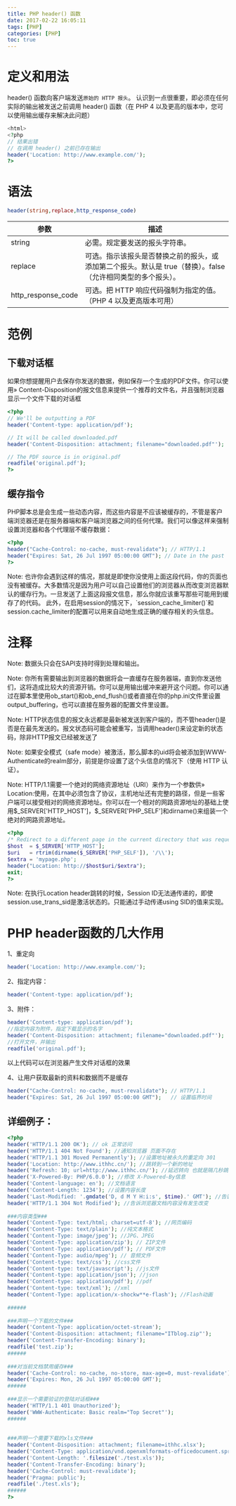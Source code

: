 ```yaml
---
title: PHP header() 函数
date: 2017-02-22 16:05:11
tags: [PHP]
categories: [PHP]
toc: true
---
```


# 定义和用法
header() 函数向客户端发送`原始的 HTTP 报头`。
认识到一点很重要，即必须在任何实际的输出被发送之前调用 header() 函数（在 PHP 4 以及更高的版本中，您可以使用输出缓存来解决此问题）
```php
<html>
<?php
// 结果出错
// 在调用 header() 之前已存在输出
header('Location: http://www.example.com/');
?>
```
# 语法
```php
header(string,replace,http_response_code)
```
|参数|描述|
|---|---|
|string	|必需。规定要发送的报头字符串。|
|replace |可选。指示该报头是否替换之前的报头，或添加第二个报头。默认是 true（替换）。false（允许相同类型的多个报头）。|
|http_response_code	|可选。把 HTTP 响应代码强制为指定的值。（PHP 4 以及更高版本可用）|

# 范例
## 下载对话框
如果你想提醒用户去保存你发送的数据，例如保存一个生成的PDF文件。你可以使用» Content-Disposition的报文信息来提供一个推荐的文件名，并且强制浏览器显示一个文件下载的对话框
```php
<?php
// We'll be outputting a PDF
header('Content-type: application/pdf');

// It will be called downloaded.pdf
header('Content-Disposition: attachment; filename="downloaded.pdf"');

// The PDF source is in original.pdf
readfile('original.pdf');
?>
```
## 缓存指令
PHP脚本总是会生成一些动态内容，而这些内容是不应该被缓存的，不管是客户端浏览器还是在服务器端和客户端浏览器之间的任何代理。我们可以像这样来强制设置浏览器和各个代理层不缓存数据：
```php
<?php
header("Cache-Control: no-cache, must-revalidate"); // HTTP/1.1
header("Expires: Sat, 26 Jul 1997 05:00:00 GMT"); // Date in the past
?>
```
<p class="note">
Note:
也许你会遇到这样的情况，那就是即使你没使用上面这段代码，你的页面也没有被缓存。大多数情况是因为用户可以自己设置他们的浏览器从而改变浏览器默认的缓存行为。一旦发送了上面这段报文信息，那么你就应该重写那些可能用到缓存了的代码。
此外，在启用session的情况下，`session_cache_limiter()`和session.cache_limiter的配置可以用来自动地生成正确的缓存相关的头信息。
</p>

# 注释
<p class="note">
Note:
数据头只会在SAPI支持时得到处理和输出。
</p>

<p class="note">
Note:
你所有需要输出到浏览器的数据将会一直缓存在服务器端，直到你发送他们，这将造成比较大的资源开销。你可以是用输出缓冲来避开这个问题。你可以通过在脚本里使用ob_start()和ob_end_flush()或者直接在你的php.ini文件里设置output_buffering，也可以直接在服务器的配置文件里设置。
</p>

<p class="note">
Note:
HTTP状态信息的报文永远都是最新被发送到客户端的，而不管header()是否是在最先发送的。报文状态码可能会被重写，当调用header()来设定新的状态码，除非HTTP报文已经被发送了
</p>

<p class="note">
Note: 如果安全模式（safe mode）被激活，那么脚本的uid将会被添加到WWW-Authenticate的realm部分，前提是你设置了这个头信息的情况下（使用 HTTP 认证）。
</p>

<p class="note">
Note:
HTTP/1.1需要一个绝对的网络资源地址（URI）来作为一个参数供» Location:使用，在其中必须包含了协议，主机地址还有完整的路径，但是一些客户端可以接受相对的网络资源地址。你可以在一个相对的网路资源地址的基础上使用$_SERVER['HTTP_HOST']，$_SERVER['PHP_SELF']和dirname()来组装一个绝对的网路资源地址。

```php
<?php
/* Redirect to a different page in the current directory that was requested */
$host  = $_SERVER['HTTP_HOST'];
$uri   = rtrim(dirname($_SERVER['PHP_SELF']), '/\\');
$extra = 'mypage.php';
header("Location: http://$host$uri/$extra");
exit;
?>
```
</p>

<p class="note">
Note:
在执行Location header跳转的时候，Session ID无法通传递的，即使session.use_trans_sid是激活状态的。只能通过手动传递using SID的值来实现。
</p>



# PHP header函数的几大作用

1、重定向 

```php
header('Location: http://www.example.com/');
```
2、指定内容：

```php
header('Content-type: application/pdf');
```
3、附件：

```php
header('Content-type: application/pdf');   
//指定内容为附件，指定下载显示的名字
header('Content-Disposition: attachment; filename="downloaded.pdf"');
//打开文件，并输出
readfile('original.pdf');
```
以上代码可以在浏览器产生文件对话框的效果

4、让用户获取最新的资料和数据而不是缓存

```php
header("Cache-Control: no-cache, must-revalidate"); // HTTP/1.1
header("Expires: Sat, 26 Jul 1997 05:00:00 GMT");   // 设置临界时间
```
    
## 详细例子：

```php
<?php
header('HTTP/1.1 200 OK'); // ok 正常访问
header('HTTP/1.1 404 Not Found'); //通知浏览器 页面不存在
header('HTTP/1.1 301 Moved Permanently'); //设置地址被永久的重定向 301
header('Location: http://www.ithhc.cn/'); //跳转到一个新的地址
header('Refresh: 10; url=http://www.ithhc.cn/'); //延迟转向 也就是隔几秒跳转
header('X-Powered-By: PHP/6.0.0'); //修改 X-Powered-By信息
header('Content-language: en'); //文档语言
header('Content-Length: 1234'); //设置内容长度
header('Last-Modified: '.gmdate('D, d M Y H:i:s', $time).' GMT'); //告诉浏览器最后一次修改时间
header('HTTP/1.1 304 Not Modified'); //告诉浏览器文档内容没有发生改变
 
###内容类型###
header('Content-Type: text/html; charset=utf-8'); //网页编码
header('Content-Type: text/plain'); //纯文本格式
header('Content-Type: image/jpeg'); //JPG、JPEG 
header('Content-Type: application/zip'); // ZIP文件
header('Content-Type: application/pdf'); // PDF文件
header('Content-Type: audio/mpeg'); // 音频文件 
header('Content-type: text/css'); //css文件
header('Content-type: text/javascript'); //js文件
header('Content-type: application/json'); //json
header('Content-type: application/pdf'); //pdf
header('Content-type: text/xml'); //xml
header('Content-Type: application/x-shockw**e-flash'); //Flash动画
 
######
 
###声明一个下载的文件###
header('Content-Type: application/octet-stream');
header('Content-Disposition: attachment; filename="ITblog.zip"');
header('Content-Transfer-Encoding: binary');
readfile('test.zip');
######
 
###对当前文档禁用缓存###
header('Cache-Control: no-cache, no-store, max-age=0, must-revalidate');
header('Expires: Mon, 26 Jul 1997 05:00:00 GMT');
######
 
###显示一个需要验证的登陆对话框### 
header('HTTP/1.1 401 Unauthorized'); 
header('WWW-Authenticate: Basic realm="Top Secret"'); 
######
 
 
###声明一个需要下载的xls文件###
header('Content-Disposition: attachment; filename=ithhc.xlsx');
header('Content-Type: application/vnd.openxmlformats-officedocument.spreadsheetml.sheet');
header('Content-Length: '.filesize('./test.xls')); 
header('Content-Transfer-Encoding: binary'); 
header('Cache-Control: must-revalidate'); 
header('Pragma: public'); 
readfile('./test.xls'); 
######
?>
```


